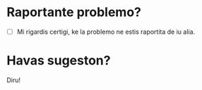 <!--
EO: Ĉu vi havas demandon? Estas akceptebla skribi en la angla.

EN: Do you have a question? It is acceptable to write in English.
-->

Raportante problemo?
====================

- [ ] Mi rigardis certigi, ke la problemo ne estis raportita de iu alia.

Havas sugeston?
===============

Diru!
